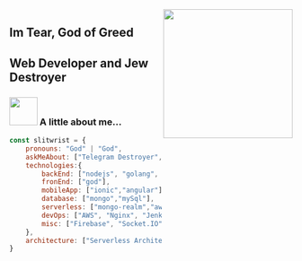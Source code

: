 <img align='right' src="https://steamuserimages-a.akamaihd.net/ugc/1004772116341269885/05B77298C783C4E94BFEAA27C19088AD63CC971C/" width="230">

##  Im Tear, God of Greed
## Web Developer and Jew Destroyer



### <img src="https://media1.tenor.com/images/ce7570188188a466771fa24b277f339a/tenor.gif?itemid=3403691" width="50"> A little about me...  

```javascript
const slitwrist = {
    pronouns: "God" | "God",
    askMeAbout: ["Telegram Destroyer", "Web Dev", "Fucking Discord Over"],
    technologies:{
        backEnd: ["nodejs", "golang", "python", "lua"],
        fronEnd: ["god"],
        mobileApp: ["ionic","angular"],
        database: ["mongo","mySql"],
        serverless: ["mongo-realm","aws-lambda"],
        devOps: ["AWS", "Nginx", "Jenkins"],
        misc: ["Firebase", "Socket.IO"]
    },
    architecture: ["Serverless Architecture", "microservices", "event-driven", "Single page applications"],
}
```

